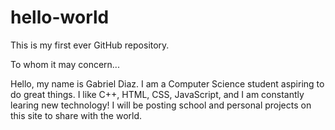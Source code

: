 # hello-world
This is my first ever GitHub repository.

To whom it may concern...

Hello, my name is Gabriel Diaz. I am a Computer Science student aspiring to do great things.
I like C++, HTML, CSS, JavaScript, and I am constantly learing new technology!
I will be posting school and personal projects on this site to share with the world.
